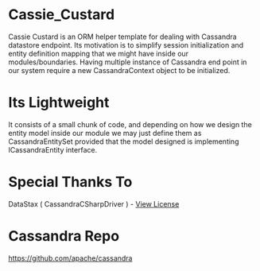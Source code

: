# Cassie_Custard

Cassie Custard is an ORM helper template for dealing with Cassandra datastore endpoint. Its motivation is to simplify session initialization and entity definition mapping that we might have inside our modules/boundaries. Having multiple instance of Cassandra end point in our system require a new CassandraContext object to be initialized.

# Its Lightweight

It consists of a small chunk of code, and depending on how we design the entity model inside our module we may just define them as CassandraEntitySet provided that the model designed is implementing ICassandraEntity interface. 

# Special Thanks To

DataStax ( CassandraCSharpDriver ) - [View License](https://github.com/datastax/csharp-driver/blob/master/LICENSE) 

# Cassandra Repo 

https://github.com/apache/cassandra

